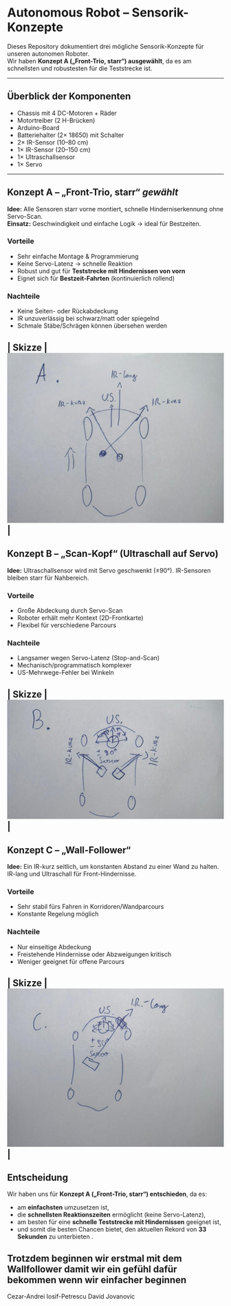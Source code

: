 # Autonomous Robot – Sensorik-Konzepte

Dieses Repository dokumentiert drei mögliche Sensorik-Konzepte für unseren autonomen Roboter.  
Wir haben **Konzept A („Front-Trio, starr“) ausgewählt**, da es am schnellsten und robustesten für die Teststrecke ist.  

---

## Überblick der Komponenten

- Chassis mit 4 DC-Motoren + Räder  
- Motortreiber (2 H-Brücken)  
- Arduino-Board  
- Batteriehalter (2× 18650) mit Schalter  
- 2× IR-Sensor (10–80 cm)  
- 1× IR-Sensor (20–150 cm)  
- 1× Ultraschallsensor  
- 1× Servo  

---

## Konzept A – „Front-Trio, starr“  *gewählt*

**Idee:** Alle Sensoren starr vorne montiert, schnelle Hinderniserkennung ohne Servo-Scan.  
**Einsatz:** Geschwindigkeit und einfache Logik → ideal für Bestzeiten.

### Vorteile
- Sehr einfache Montage & Programmierung  
- Keine Servo-Latenz → schnelle Reaktion  
- Robust und gut für **Teststrecke mit Hindernissen von vorn**  
- Eignet sich für **Bestzeit-Fahrten** (kontinuierlich rollend)

### Nachteile
- Keine Seiten- oder Rückabdeckung  
- IR unzuverlässig bei schwarz/matt oder spiegelnd  
- Schmale Stäbe/Schrägen können übersehen werden  

| **Skizze** |![Konzept_A](images/Concept_A.jpg)|
---

## Konzept B – „Scan-Kopf“ (Ultraschall auf Servo)

**Idee:** Ultraschallsensor wird mit Servo geschwenkt (±90°). IR-Sensoren bleiben starr für Nahbereich.

### Vorteile
- Große Abdeckung durch Servo-Scan  
- Roboter erhält mehr Kontext (2D-Frontkarte)  
- Flexibel für verschiedene Parcours  

### Nachteile
- Langsamer wegen Servo-Latenz (Stop-and-Scan)  
- Mechanisch/programmatisch komplexer  
- US-Mehrwege-Fehler bei Winkeln  

| **Skizze** |![Konzept_B](images/Concept_B.jpg)|
---

## Konzept C – „Wall-Follower“

**Idee:** Ein IR-kurz seitlich, um konstanten Abstand zu einer Wand zu halten. IR-lang und Ultraschall für Front-Hindernisse.

### Vorteile
- Sehr stabil fürs Fahren in Korridoren/Wandparcours  
- Konstante Regelung möglich  

### Nachteile
- Nur einseitige Abdeckung  
- Freistehende Hindernisse oder Abzweigungen kritisch  
- Weniger geeignet für offene Parcours  

| **Skizze** |![Konzept_C](images/Concept_C.jpg)|
---

## Entscheidung

Wir haben uns für **Konzept A („Front-Trio, starr“) entschieden**, da es:

- am **einfachsten** umzusetzen ist,  
- die **schnellsten Reaktionszeiten** ermöglicht (keine Servo-Latenz),  
- am besten für eine **schnelle Teststrecke mit Hindernissen** geeignet ist,  
- und somit die besten Chancen bietet, den aktuellen Rekord von **33 Sekunden** zu unterbieten .  

**Trotzdem beginnen wir erstmal mit dem Wallfollower damit wir ein gefühl dafür bekommen wenn wir einfacher beginnen**
---

Cezar-Andrei Iosif-Petrescu 
David Jovanovic